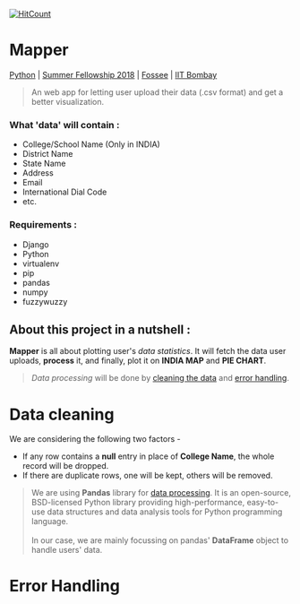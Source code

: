[![HitCount](http://hits.dwyl.io/brandon-8019/fossee_web_map.svg)](http://hits.dwyl.io/brandon-8019/fossee_web_map)

# Mapper
[Python](https://python.fossee.in/fellowship2018/) | [Summer Fellowship 2018](https://fossee.in/fellowship) | [Fossee](https://fossee.in/) | [IIT Bombay](http://www.iitb.ac.in/en)
> An web app for letting user upload their data (.csv format) and get a better visualization.
### What 'data' will contain :
* College/School Name (Only in INDIA)
* District Name
* State Name
* Address
* Email
* International Dial Code 
* etc.
### Requirements :
* Django
* Python
* virtualenv
* pip
* pandas 
* numpy
* fuzzywuzzy
## About this project in a nutshell :
**Mapper** is all about plotting user's *data statistics*. It will fetch the data user uploads, **process** it, and finally, plot it on **INDIA MAP** and **PIE CHART**. 
> *Data processing* will be done by [cleaning the data](#data-cleaning) and [error handling](#error-handling).
# Data cleaning
We are considering the following two factors -
* If any row contains a **null** entry in place of **College Name**, the whole record will be dropped.
* If there are duplicate rows, one will be kept, others will be removed.
> We are using **Pandas** library for [data processing](https://www.dataquest.io/blog/pandas-python-tutorial/). It is an open-source, BSD-licensed Python library providing high-performance, easy-to-use data structures and data analysis tools for Python programming language.<br><br>In our case, we are mainly focussing on pandas' **DataFrame** object to handle users' data.
# Error Handling
